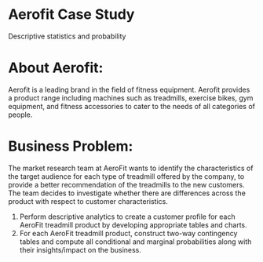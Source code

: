 # Aerofit Case Study
 Descriptive statistics and probability
 
 # About Aerofit:
 Aerofit is a leading brand in the field of fitness equipment. Aerofit provides a product range including machines such as treadmills, exercise bikes, gym equipment, and fitness accessories to cater to the needs of all categories of people.

 # Business Problem:

  The market research team at AeroFit wants to identify the characteristics of the target audience for each type of treadmill offered by the company, to provide a better recommendation of the treadmills to the new customers. The team decides to investigate whether there are differences across the product with respect to customer characteristics.

1. Perform descriptive analytics to create a customer profile for each AeroFit treadmill product by developing appropriate tables and charts.
2. For each AeroFit treadmill product, construct two-way contingency tables and compute all conditional and marginal probabilities along with their insights/impact on the business.
